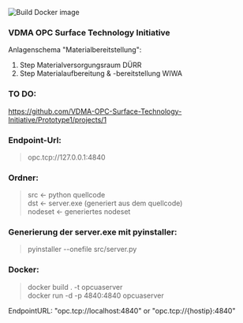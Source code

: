 ![Build Docker image](https://github.com/VDMA-OPC-Surface-Technology-Initiative/Prototype1/workflows/Build%20Docker%20image/badge.svg?branch=master&event=push)  

### VDMA OPC Surface Technology Initiative

Anlagenschema "Materialbereitstellung":  
1. Step Materialversorgungsraum DÜRR  
2. Step Materialaufbereitung & -bereitstellung WIWA  
  
### TO DO:  
https://github.com/VDMA-OPC-Surface-Technology-Initiative/Prototype1/projects/1
   
### Endpoint-Url: 
> opc.tcp://127.0.0.1:4840  

### Ordner:   
> src <- python quellcode  
> dst <- server.exe (generiert aus dem quellcode)  
> nodeset <- generiertes nodeset  
  
### Generierung der server.exe mit pyinstaller:  
> pyinstaller --onefile src/server.py  
  
### Docker: 
> docker build . -t opcuaserver  
> docker run -d -p 4840:4840 opcuaserver  

EndpointURL: "opc.tcp://localhost:4840" or "opc.tcp://{hostip}:4840"
